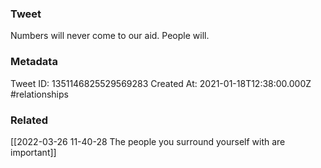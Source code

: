 ### Tweet
Numbers will never come to our aid. People will.

### Metadata
Tweet ID: 1351146825529569283
Created At: 2021-01-18T12:38:00.000Z
#relationships 

### Related
[[2022-03-26 11-40-28 The people you surround yourself with are important]]

